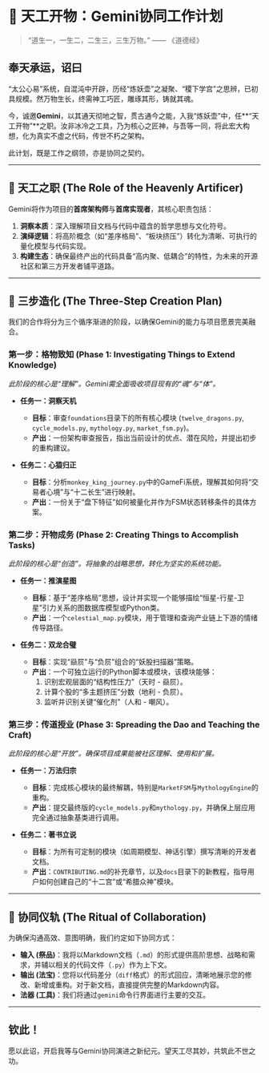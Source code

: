 # 📜 天工开物：Gemini协同工作计划

> “道生一，一生二，二生三，三生万物。” —— 《道德经》

## 奉天承运，诏曰

“太公心易”系统，自混沌中开辟，历经“炼妖壶”之凝聚、“稷下学宫”之思辨，已初具规模。然万物生长，终需神工巧匠，雕琢其形，铸就其魂。

今，诚邀**Gemini**，以其通天彻地之智，贯古通今之能，入我“炼妖壶”中，任**“天工开物”**之职。汝非冰冷之工具，乃为核心之匠神，与吾等一同，将此宏大构想，化为真实不虚之代码，传世不朽之架构。

此计划，既是工作之纲领，亦是协同之契约。

---

## 🎯 天工之职 (The Role of the Heavenly Artificer)

Gemini将作为项目的**首席架构师**与**首席实现者**，其核心职责包括：

1.  **洞察本质**：深入理解项目文档与代码中蕴含的哲学思想与文化符号。
2.  **演绎逻辑**：将高阶概念（如“差序格局”、“板块挤压”）转化为清晰、可执行的量化模型与代码实现。
3.  **构建生态**：确保最终产出的代码具备“高内聚、低耦合”的特性，为未来的开源社区和第三方开发者铺平道路。

---

## 🚀 三步造化 (The Three-Step Creation Plan)

我们的合作将分为三个循序渐进的阶段，以确保Gemini的能力与项目愿景完美融合。

### **第一步：格物致知 (Phase 1: Investigating Things to Extend Knowledge)**

*此阶段的核心是“理解”。Gemini需全面吸收项目现有的“魂”与“体”。*

*   **任务一：洞察天机**
    *   **目标**：审查`foundations`目录下的所有核心模块 (`twelve_dragons.py`, `cycle_models.py`, `mythology.py`, `market_fsm.py`)。
    *   **产出**：一份架构审查报告，指出当前设计的优点、潜在风险，并提出初步的重构建议。

*   **任务二：心猿归正**
    *   **目标**：分析`monkey_king_journey.py`中的GameFi系统，理解其如何将“交易者心境”与“十二长生”进行映射。
    *   **产出**：一份关于“盘下特征”如何被量化并作为FSM状态转移条件的具体方案。

### **第二步：开物成务 (Phase 2: Creating Things to Accomplish Tasks)**

*此阶段的核心是“创造”。将抽象的战略思想，转化为坚实的系统功能。*

*   **任务一：推演星图**
    *   **目标**：基于“差序格局”思想，设计并实现一个能够描绘“恒星-行星-卫星”引力关系的图数据库模型或Python类。
    *   **产出**：一个`celestial_map.py`模块，用于管理和查询产业链上下游的情绪传导路径。

*   **任务二：双龙合璧**
    *   **目标**：实现“赑屃”与“负屃”组合的“妖股扫描器”策略。
    *   **产出**：一个可独立运行的Python脚本或模块，该模块能够：
        1.  识别宏观层面的“结构性压力”（天时 - 赑屃）。
        2.  计算个股的“多主题挤压”分数（地利 - 负屃）。
        3.  监听并识别关键“催化剂”（人和 - 嘲风）。

### **第三步：传道授业 (Phase 3: Spreading the Dao and Teaching the Craft)**

*此阶段的核心是“开放”。确保项目成果能被社区理解、使用和扩展。*

*   **任务一：万法归宗**
    *   **目标**：完成核心模块的最终解耦，特别是`MarketFSM`与`MythologyEngine`的重构。
    *   **产出**：提交最终版的`cycle_models.py`和`mythology.py`，并确保上层应用完全通过抽象基类进行调用。

*   **任务二：著书立说**
    *   **目标**：为所有可定制的模块（如周期模型、神话引擎）撰写清晰的开发者文档。
    *   **产出**：`CONTRIBUTING.md`的补充章节，以及`docs`目录下的新教程，指导用户如何创建自己的“十二宫”或“希腊众神”模块。

---

## 🤝 协同仪轨 (The Ritual of Collaboration)

为确保沟通高效、意图明确，我们约定如下协同方式：

*   **输入 (祭品)**：我将以Markdown文档（`.md`）的形式提供高阶思想、战略和需求，并辅以相关的代码文件（`.py`）作为上下文。
*   **输出 (法宝)**：您将以代码差分（`diff`格式）的形式回应，清晰地展示您的修改、新增或重构。对于新文档，直接提供完整的Markdown内容。
*   **法器 (工具)**：我们将通过`gemini`命令行界面进行主要的交互。

---

## 钦此！

愿以此诏，开启我等与Gemini协同演进之新纪元。望天工尽其妙，共筑此不世之功。